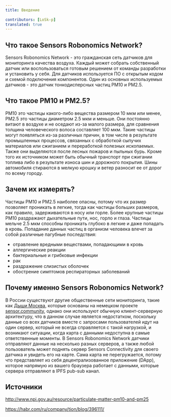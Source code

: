```yaml
---
title: Введение 
 
contributors: [LoSk-p]
translated: true
---
```


## Что такое Sensors Robonomics Network?

Sensors Robonomics Network - это гражданская сеть датчиков для мониторинга качества воздуха. Каждый может собрать собственный датчик или воспользоваться готовым решением от команды разработки и установить у себя. Для датчиков используется ПО с открытым кодом и схемой подключения компонентов. Один из основных используемых датчиков - это датчик тонкодисперсных частиц PM10 и PM2.5.

## Что такое PM10 и PM2.5?

PM10 это частицы какого-либо вещества размером 10 мкм или менее, PM2.5 это частицы диаметром 2.5 мкм и меньше. Они постоянно витают в воздухе и не оседают из-за малого размера, для сравнения толщина человеческого волоса составляет 100 мкм. Такие частицы могут появляться из-за различных причин, в том числе в результате промышленных процессов, связанных с обработкой сыпучих материалов или сжиганием и переработкой полезных ископаемых. Также они выделяются после лесных пожаров и пыльных бурь. Кроме того их источником может быть обычный транспорт при сжигании топлива либо в результате износа шин и дорожного покрытия. Шины автомобиля стираются в мелкую крошку и ветер разносит ее от дорог по всему городу.

## Зачем их измерять?

Частицы PM10 и PM2.5 наиболее опасны, потому что их размер позволяет проникать в легкие, тогда как частицы больших размеров, как правило, задерживаются в носу или горле. Более крупные частицы PM10 раздражают дыхательные пути, нос, горло и глаза. Частицы мельче 2.5 мкм способны проникать глубоко в легкие и даже попадать в кровь. Попадание данных частиц в организм человека влечет за собой различные пагубные последствия:
- отравление вредными веществами, попадающими в кровь
- аллергические реакции
- бактериальные и грибковые инфекции
- рак
- раздражение слизистых оболочек
- обострение симптомов респираторных заболеваний

## Почему именно Sensors Robonomics Network?

В России существуют другие общественные сети мониторинга, такие как [Дыши Москва](https://breathe.moscow/), которые основаны на немецком проекте [sensor.community](https://sensor.community/ru/), однако они используют обычную клиент-серверную архитектуру, что в данном случае является недостатком, поскольку данные со всех датчиков вместе с запросами пользователей идут на один сервер, который не всегда справляется с такой нагрузкой, и возникают ситуации, когда карта с данными недоступна в самые ответственные моменты. В Sensors Robonomics Network датчики отправляют данные на несколько разных серверов, а также любой пользователь может поднять сервер Sensors Connectivity для своего датчика и увидеть его на карте. Сама карта не перегружается, потому что представляет из себя децентрализованное приложение (DApp), которое напрямую из вашего браузера работает с данными, которые сервера отправляют в IPFS pub-sub канал.


## Источники
http://www.npi.gov.au/resource/particulate-matter-pm10-and-pm25

https://habr.com/ru/company/tion/blog/396111/